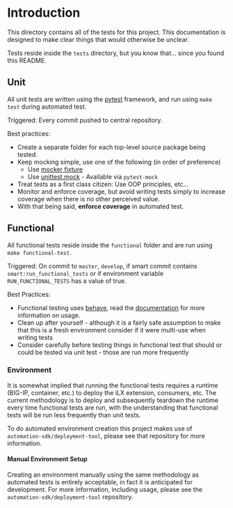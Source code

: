 # Introduction

This directory contains all of the tests for this project.  This documentation is designed to make clear things that would otherwise be unclear.

Tests reside inside the `tests` directory, but you know that... since you found this README.

## Unit

All unit tests are written using the [pytest](https://docs.pytest.org/en/latest/) framework, and run using `make test` during automated test.

Triggered: Every commit pushed to central repository.

Best practices:

- Create a separate folder for each top-level source package being tested.
- Keep mocking simple, use one of the following (in order of preference)
    - Use [mocker fixture](https://github.com/pytest-dev/pytest-mock)
    - Use [unittest.mock](https://docs.python.org/3/library/unittest.mock.html) - Available via `pytest-mock`
- Treat tests as a first class citizen: Use OOP principles, etc...
- Monitor and enforce coverage, but avoid writing tests simply to increase coverage when there is no other perceived value.
- With that being said, **enforce coverage** in automated test.


## Functional

All functional tests reside inside the `functional` folder and are run using `make functional-test`.

Triggered: On commit to `master`, `develop`, if smart commit contains `smart:run_functional_tests` or if environment variable `RUN_FUNCTIONAL_TESTS` has a value of true.

Best Practices:

- Functional testing uses [behave](https://github.com/behave/behave), read the [documentation](https://behave.readthedocs.io/en/latest/) for more information on usage.
- Clean up after yourself - although it is a fairly safe assumption to make that this is a fresh environment consider if it were multi-use when writing tests
- Consider carefully before testing things in functional test that should or could be tested via unit test - those are run more frequently

### Environment

It is somewhat implied that running the functional tests requires a runtime (BIG-IP, container, etc.) to deploy the iLX extension, consumers, etc.  The current methodology is to deploy and subsequently teardown the runtime every time functional tests are run, with the understanding that functional tests will be run less frequently than unit tests.

To do automated environment creation this project makes use of `automation-sdk/deployment-tool`, please see that repository for more information.

#### Manual Environment Setup

Creating an environment manually using the same methodology as automated tests is entirely acceptable, in fact it is anticipated for development.  For more information, including usage, please see the `automation-sdk/deployment-tool` repository.